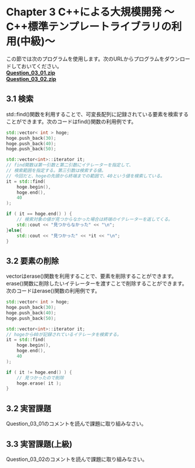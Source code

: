 # Chapter 3 C++による大規模開発 ～C++標準テンプレートライブラリの利用(中級)～ 

この節では次のプログラムを使用します。次のURLからプログラムをダウンロードしておいてください。</br>
**[Question_03_01.zip](https://drive.google.com/file/d/1LGtEhHOuOS7jjwH0yYlpPi7PQapXOcfk/view?usp=sharing)**</br>
**[Question_03_02.zip](https://drive.google.com/file/d/1VHrvT-xFY6iG28yL3ZBvC_Ktm6crz9cv/view?usp=sharing)**</br>

## 3.1 検索
std::find()関数を利用することで、可変長配列に記録されている要素を検索することができます。次のコードはfind()関数の利用例です。
```cpp
std::vector< int > hoge;
hoge.push_back(30);
hoge.push_back(40);
hoge.push_back(50);

std::vector<int>::iterator it;
// find関数は第一引数と第二引数にイテレーターを指定して、
// 検索範囲を指定する。第三引数は検索する値。
// 今回だと、hogeの先頭から終端までの範囲で、40という値を検索している。
it = std::find(
    hoge.begin(),   
    hoge.end(), 
    40 
);

if ( it == hoge.end() ) {
    // 検索対象の値が見つからなかった場合は終端のイテレーターを返してくる。
    std::cout << "見つからなかった" << "\n";
}else{
    std::cout << "見つかった" << *it << "\n";
}
```

## 3.2 要素の削除
vectorはerase()関数を利用することで、要素を削除することができます。erase()関数に削除したいイテレーターを渡すことで削除することができます。次のコードはerase()関数の利用例です。

```cpp
std::vector< int > hoge;
hoge.push_back(30);
hoge.push_back(40);
hoge.push_back(50);

std::vector<int>::iterator it;
// hogeから40が記録されているイテレータを検索する。
it = std::find(
    hoge.begin(),   
    hoge.end(), 
    40 
);

if ( it != hoge.end() ) {
    // 見つかったので削除
    hoge.erase( it );
}
```

## 3.2 実習課題
Question_03_01のコメントを読んで課題に取り組みなさい。


## 3.3 実習課題(上級)
Question_03_02のコメントを読んで課題に取り組みなさい。




